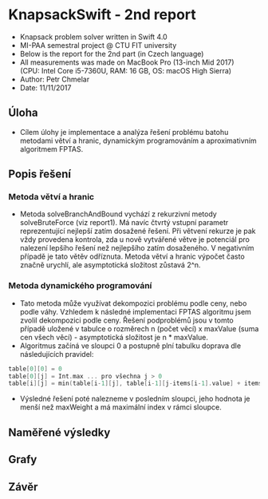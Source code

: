 # KnapsackSwift - 2nd report

- Knapsack problem solver written in Swift 4.0
- MI-PAA semestral project @ CTU FIT university
- Below is the report for the 2nd part (in Czech language)
- All measurements was made on MacBook Pro (13-inch Mid 2017)   
(CPU: Intel Core i5-7360U, RAM: 16 GB, OS: macOS High Sierra)
- Author: Petr Chmelar
- Date: 11/11/2017

## Úloha
- Cílem úlohy je implementace a analýza řešení problému batohu metodami větví a hranic, dynamickým programováním a aproximativním algoritmem FPTAS.

## Popis řešení

### Metoda větví a hranic  
- Metoda solveBranchAndBound vychází z rekurzivní metody solveBruteForce (viz report1). Má navíc čtvrtý vstupní parametr reprezentující nejlepší zatím dosažené řešení. Při větvení rekurze je pak vždy provedena kontrola, zda u nově vytvářené větve je potenciál pro nalezení lepšího řešení než nejlepšího zatím dosaženého. V negativním případě je tato větěv odříznuta. Metoda větví a hranic výpočet často značně urychlí, ale asymptotická složitost zůstavá 2^n.

### Metoda dynamického programování
- Tato metoda může využívat dekompozici problému podle ceny, nebo podle váhy. Vzhledem k následné implementaci FPTAS algoritmu jsem zvolil dekompozici podle ceny. Řešení podproblémů jsou v tomto případě uložené v tabulce o rozměrech n (počet věcí) x maxValue (suma cen všech věcí) - asymptotická složitost je n \* maxValue. 
- Algoritmus začíná ve sloupci 0 a postupně plní tabulku doprava dle následujících pravidel:
```swift
table[0][0] = 0
table[0][j] = Int.max ... pro všechna j > 0
table[i][j] = min(table[i-1][j], table[i-1][j-items[i-1].value] + items[i-1].weight) ... pro všechna i > 0
```
- Výsledné řešení poté nalezneme v posledním sloupci, jeho hodnota je menší než maxWeight a má maximální index v rámci sloupce.

## Naměřené výsledky

## Grafy

## Závěr
